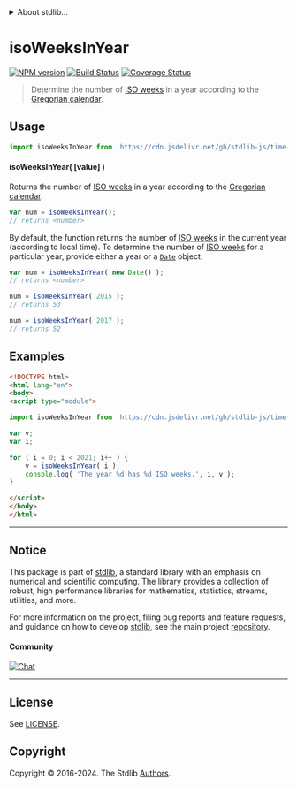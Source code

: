 <!--

@license Apache-2.0

Copyright (c) 2018 The Stdlib Authors.

Licensed under the Apache License, Version 2.0 (the "License");
you may not use this file except in compliance with the License.
You may obtain a copy of the License at

   http://www.apache.org/licenses/LICENSE-2.0

Unless required by applicable law or agreed to in writing, software
distributed under the License is distributed on an "AS IS" BASIS,
WITHOUT WARRANTIES OR CONDITIONS OF ANY KIND, either express or implied.
See the License for the specific language governing permissions and
limitations under the License.

-->


<details>
  <summary>
    About stdlib...
  </summary>
  <p>We believe in a future in which the web is a preferred environment for numerical computation. To help realize this future, we've built stdlib. stdlib is a standard library, with an emphasis on numerical and scientific computation, written in JavaScript (and C) for execution in browsers and in Node.js.</p>
  <p>The library is fully decomposable, being architected in such a way that you can swap out and mix and match APIs and functionality to cater to your exact preferences and use cases.</p>
  <p>When you use stdlib, you can be absolutely certain that you are using the most thorough, rigorous, well-written, studied, documented, tested, measured, and high-quality code out there.</p>
  <p>To join us in bringing numerical computing to the web, get started by checking us out on <a href="https://github.com/stdlib-js/stdlib">GitHub</a>, and please consider <a href="https://opencollective.com/stdlib">financially supporting stdlib</a>. We greatly appreciate your continued support!</p>
</details>

# isoWeeksInYear

[![NPM version][npm-image]][npm-url] [![Build Status][test-image]][test-url] [![Coverage Status][coverage-image]][coverage-url] <!-- [![dependencies][dependencies-image]][dependencies-url] -->

> Determine the number of [ISO weeks][iso-week-date] in a year according to the [Gregorian calendar][gregorian-calendar].



<section class="usage">

## Usage

```javascript
import isoWeeksInYear from 'https://cdn.jsdelivr.net/gh/stdlib-js/time-iso-weeks-in-year@esm/index.mjs';
```

#### isoWeeksInYear( \[value] )

Returns the number of [ISO weeks][iso-week-date] in a year according to the [Gregorian calendar][gregorian-calendar].

```javascript
var num = isoWeeksInYear();
// returns <number>
```

By default, the function returns the number of [ISO weeks][iso-week-date] in the current year (according to local time). To determine the number of [ISO weeks][iso-week-date] for a particular year, provide either a year or a [`Date`][date-object] object.

```javascript
var num = isoWeeksInYear( new Date() );
// returns <number>

num = isoWeeksInYear( 2015 );
// returns 53

num = isoWeeksInYear( 2017 );
// returns 52
```

</section>

<!-- /.usage -->

<section class="examples">

## Examples

<!-- eslint no-undef: "error" -->

```html
<!DOCTYPE html>
<html lang="en">
<body>
<script type="module">

import isoWeeksInYear from 'https://cdn.jsdelivr.net/gh/stdlib-js/time-iso-weeks-in-year@esm/index.mjs';

var v;
var i;

for ( i = 0; i < 2021; i++ ) {
    v = isoWeeksInYear( i );
    console.log( 'The year %d has %d ISO weeks.', i, v );
}

</script>
</body>
</html>
```

</section>

<!-- /.examples -->



<!-- Section for related `stdlib` packages. Do not manually edit this section, as it is automatically populated. -->

<section class="related">

</section>

<!-- /.related -->

<!-- Section for all links. Make sure to keep an empty line after the `section` element and another before the `/section` close. -->


<section class="main-repo" >

* * *

## Notice

This package is part of [stdlib][stdlib], a standard library with an emphasis on numerical and scientific computing. The library provides a collection of robust, high performance libraries for mathematics, statistics, streams, utilities, and more.

For more information on the project, filing bug reports and feature requests, and guidance on how to develop [stdlib][stdlib], see the main project [repository][stdlib].

#### Community

[![Chat][chat-image]][chat-url]

---

## License

See [LICENSE][stdlib-license].


## Copyright

Copyright &copy; 2016-2024. The Stdlib [Authors][stdlib-authors].

</section>

<!-- /.stdlib -->

<!-- Section for all links. Make sure to keep an empty line after the `section` element and another before the `/section` close. -->

<section class="links">

[npm-image]: http://img.shields.io/npm/v/@stdlib/time-iso-weeks-in-year.svg
[npm-url]: https://npmjs.org/package/@stdlib/time-iso-weeks-in-year

[test-image]: https://github.com/stdlib-js/time-iso-weeks-in-year/actions/workflows/test.yml/badge.svg?branch=v0.2.1
[test-url]: https://github.com/stdlib-js/time-iso-weeks-in-year/actions/workflows/test.yml?query=branch:v0.2.1

[coverage-image]: https://img.shields.io/codecov/c/github/stdlib-js/time-iso-weeks-in-year/main.svg
[coverage-url]: https://codecov.io/github/stdlib-js/time-iso-weeks-in-year?branch=main

<!--

[dependencies-image]: https://img.shields.io/david/stdlib-js/time-iso-weeks-in-year.svg
[dependencies-url]: https://david-dm.org/stdlib-js/time-iso-weeks-in-year/main

-->

[chat-image]: https://img.shields.io/gitter/room/stdlib-js/stdlib.svg
[chat-url]: https://app.gitter.im/#/room/#stdlib-js_stdlib:gitter.im

[stdlib]: https://github.com/stdlib-js/stdlib

[stdlib-authors]: https://github.com/stdlib-js/stdlib/graphs/contributors

[cli-section]: https://github.com/stdlib-js/time-iso-weeks-in-year#cli
[cli-url]: https://github.com/stdlib-js/time-iso-weeks-in-year/tree/cli
[@stdlib/time-iso-weeks-in-year]: https://github.com/stdlib-js/time-iso-weeks-in-year/tree/main

[umd]: https://github.com/umdjs/umd
[es-module]: https://developer.mozilla.org/en-US/docs/Web/JavaScript/Guide/Modules

[deno-url]: https://github.com/stdlib-js/time-iso-weeks-in-year/tree/deno
[deno-readme]: https://github.com/stdlib-js/time-iso-weeks-in-year/blob/deno/README.md
[umd-url]: https://github.com/stdlib-js/time-iso-weeks-in-year/tree/umd
[umd-readme]: https://github.com/stdlib-js/time-iso-weeks-in-year/blob/umd/README.md
[esm-url]: https://github.com/stdlib-js/time-iso-weeks-in-year/tree/esm
[esm-readme]: https://github.com/stdlib-js/time-iso-weeks-in-year/blob/esm/README.md
[branches-url]: https://github.com/stdlib-js/time-iso-weeks-in-year/blob/main/branches.md

[stdlib-license]: https://raw.githubusercontent.com/stdlib-js/time-iso-weeks-in-year/main/LICENSE

[iso-week-date]: https://en.wikipedia.org/wiki/ISO_week_date

[gregorian-calendar]: https://en.wikipedia.org/wiki/Gregorian_calendar

[date-object]: https://developer.mozilla.org/en-US/docs/Web/JavaScript/Reference/Global_Objects/Date

</section>

<!-- /.links -->
